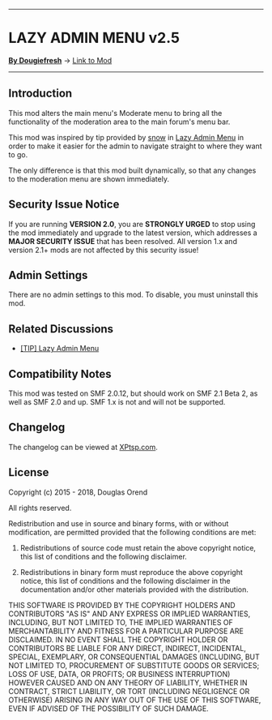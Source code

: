 -------

# LAZY ADMIN MENU v2.5

[**By Dougiefresh**](http://www.simplemachines.org/community/index.php?action=profile;u=253913) -> [Link to Mod](http://custom.simplemachines.org/mods/index.php?mod=3901)

-------

## Introduction
This mod alters the main menu's Moderate menu to bring all the functionality of the moderation area to the main forum's menu bar.

This mod was inspired by tip provided by [snow](http://www.simplemachines.org/community/index.php?action=profile;u=152526) in [Lazy Admin Menu](http://www.simplemachines.org/community/index.php?topic=400767.msg2785613#msg2785613) in order to make it easier for the admin to navigate straight to where they want to go.

The only difference is that this mod built dynamically, so that any changes to the moderation menu are shown immediately.

## Security Issue Notice
If you are running **VERSION 2.0**, you are **STRONGLY URGED** to stop using the mod immediately and upgrade to the latest version, which addresses a **MAJOR SECURITY ISSUE** that has been resolved.  All version 1.x and version 2.1+ mods are not affected by this security issue!

## Admin Settings
There are no admin settings to this mod.  To disable, you must uninstall this mod.

## Related Discussions

- [[TIP] Lazy Admin Menu](http://www.simplemachines.org/community/index.php?topic=400767)

## Compatibility Notes
This mod was tested on SMF 2.0.12, but should work on SMF 2.1 Beta 2, as well as SMF 2.0 and up.  SMF 1.x is not and will not be supported.

## Changelog
The changelog can be viewed at [XPtsp.com](http://www.xptsp.com/board/free-modifications/lazy-admin-menu/?tab=1).

## License
Copyright (c) 2015 - 2018, Douglas Orend

All rights reserved.

Redistribution and use in source and binary forms, with or without modification, are permitted provided that the following conditions are met:

1. Redistributions of source code must retain the above copyright notice, this list of conditions and the following disclaimer.

2. Redistributions in binary form must reproduce the above copyright notice, this list of conditions and the following disclaimer in the documentation and/or other materials provided with the distribution.

THIS SOFTWARE IS PROVIDED BY THE COPYRIGHT HOLDERS AND CONTRIBUTORS "AS IS" AND ANY EXPRESS OR IMPLIED WARRANTIES, INCLUDING, BUT NOT LIMITED TO, THE IMPLIED WARRANTIES OF MERCHANTABILITY AND FITNESS FOR A PARTICULAR PURPOSE ARE DISCLAIMED. IN NO EVENT SHALL THE COPYRIGHT HOLDER OR CONTRIBUTORS BE LIABLE FOR ANY DIRECT, INDIRECT, INCIDENTAL, SPECIAL, EXEMPLARY, OR CONSEQUENTIAL DAMAGES (INCLUDING, BUT NOT LIMITED TO, PROCUREMENT OF SUBSTITUTE GOODS OR SERVICES; LOSS OF USE, DATA, OR PROFITS; OR BUSINESS INTERRUPTION) HOWEVER CAUSED AND ON ANY THEORY OF LIABILITY, WHETHER IN CONTRACT, STRICT LIABILITY, OR TORT (INCLUDING NEGLIGENCE OR OTHERWISE) ARISING IN ANY WAY OUT OF THE USE OF THIS SOFTWARE, EVEN IF ADVISED OF THE POSSIBILITY OF SUCH DAMAGE.
